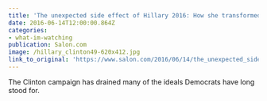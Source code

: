 ```yaml
---
title: 'The unexpected side effect of Hillary 2016: How she transformed Democrats into “new” Republicans'
date: 2016-06-14T12:00:00.864Z
categories: 
- what-im-watching
publication: Salon.com
image: /hillary_clinton49-620x412.jpg
link_to_original: 'https://www.salon.com/2016/06/14/the_unexpected_side_effect_of_hillary_2016_how_she_transformed_democrats_into_new_republicans/'
---
```



The Clinton campaign has drained many of the ideals Democrats have long stood for.